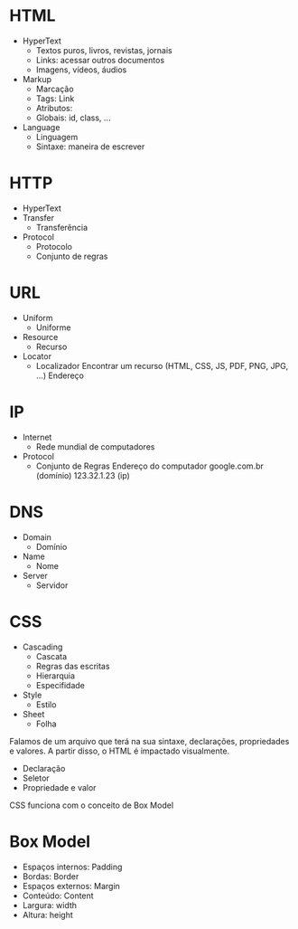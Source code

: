 # HTML

- HyperText 
    - Textos puros, livros, revistas, jornais
    - Links: acessar outros documentos
    - Imagens, vídeos, áudios
- Markup
    - Marcação 
    - Tags: <a> Link </a>
    - Atributos: <a href="https://site.com.br"></a>
    - Globais: id, class, ...
- Language
    - Linguagem
    - Sintaxe: maneira de escrever


# HTTP

- HyperText 
- Transfer
    - Transferência 
- Protocol
    - Protocolo 
    - Conjunto de regras


# URL 
- Uniform
    - Uniforme
- Resource 
    - Recurso
- Locator
    - Localizador
Encontrar um recurso (HTML, CSS, JS, PDF, PNG, JPG, ...)
Endereço

# IP
- Internet
    - Rede mundial de computadores
- Protocol
    - Conjunto de Regras
Endereço do computador
google.com.br (domínio)
123.32.1.23 (ip)

# DNS
- Domain 
    - Domínio
- Name
    - Nome
- Server
    - Servidor

# CSS
- Cascading
    - Cascata
    - Regras das escritas
    - Hierarquia
    - Especifidade
- Style
    - Estilo
- Sheet
    - Folha

Falamos de um arquivo que terá na sua sintaxe, declarações, propriedades e valores.
A partir disso, o HTML é impactado visualmente.

 - Declaração 
 - Seletor
 - Propriedade e valor

CSS funciona com o conceito de Box Model
# Box Model
- Espaços internos: Padding
- Bordas: Border
- Espaços externos: Margin
- Conteúdo: Content
- Largura: width
- Altura: height
